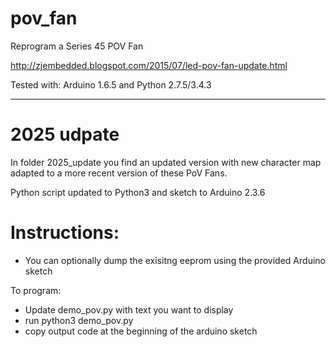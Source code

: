 # pov_fan
Reprogram a Series 45 POV Fan

http://zjembedded.blogspot.com/2015/07/led-pov-fan-update.html

Tested with: Arduino 1.6.5 and Python 2.7.5/3.4.3

*************************
# 2025 udpate
In folder 2025_update you find an updated version with new character map adapted to a more recent version of these PoV Fans. 

Python script updated to Python3 and sketch to Arduino 2.3.6

# Instructions:
- You can optionally dump the exisitng eeprom using the provided Arduino sketch

To program:
- Update demo_pov.py with text you want to display
- run python3 demo_pov.py
- copy output code at the beginning of the arduino sketch
  
